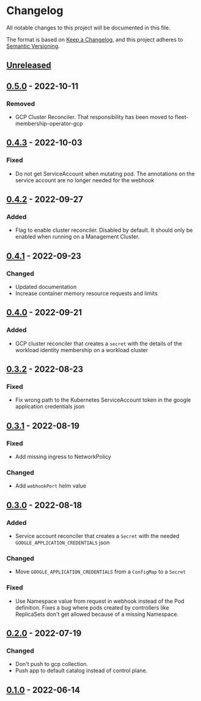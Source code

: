 # Changelog

All notable changes to this project will be documented in this file.

The format is based on [Keep a Changelog](https://keepachangelog.com/en/1.0.0/),
and this project adheres to [Semantic Versioning](https://semver.org/spec/v2.0.0.html).

## [Unreleased]

## [0.5.0] - 2022-10-11

### Removed

- GCP Cluster Reconciler. That responsibility has been moved to fleet-membership-operator-gcp

## [0.4.3] - 2022-10-03

### Fixed

- Do not get ServiceAccount when mutating pod. The annotations on the service account are no longer needed for the webhook

## [0.4.2] - 2022-09-27

### Added

- Flag to enable cluster reconciler. Disabled by default. It should only be enabled when running on a Management Cluster.

## [0.4.1] - 2022-09-23

### Changed

- Updated documentation
- Increase container memory resource requests and limits

## [0.4.0] - 2022-09-21

### Added

- GCP cluster reconciler that creates a `secret` with the details of the workload identity membership on a workload cluster

## [0.3.2] - 2022-08-23

### Fixed 

- Fix wrong path to the Kubernetes ServiceAccount token in the google application credentials json

## [0.3.1] - 2022-08-19

### Fixed

- Add missing ingress to NetworkPolicy

### Changed

- Add `webhookPort` helm value

## [0.3.0] - 2022-08-18

### Added

- Service account reconciler that creates a `Secret` with the needed `GOOGLE_APPLICATION_CREDENTIALS` json

### Changed

- Move `GOOGLE_APPLICATION_CREDENTIALS` from a `ConfigMap` to a `Secret`

### Fixed
- Use Namespace value from request in webhook instead of the Pod definition. Fixes a bug where pods created by controllers like ReplicaSets don't get allowed because of a missing Namespace.

## [0.2.0] - 2022-07-19

### Changed

- Don't push to gcp collection.
- Push app to default catalog instead of control plane.

## [0.1.0] - 2022-06-14

[Unreleased]: https://github.com/giantswarm/workload-identity-operator-gcp/compare/v0.5.0...HEAD
[0.5.0]: https://github.com/giantswarm/workload-identity-operator-gcp/compare/v0.4.3...v0.5.0
[0.4.3]: https://github.com/giantswarm/workload-identity-operator-gcp/compare/v0.4.2...v0.4.3
[0.4.2]: https://github.com/giantswarm/workload-identity-operator-gcp/compare/v0.4.1...v0.4.2
[0.4.1]: https://github.com/giantswarm/workload-identity-operator-gcp/compare/v0.4.0...v0.4.1
[0.4.0]: https://github.com/giantswarm/workload-identity-operator-gcp/compare/v0.3.2...v0.4.0
[0.3.2]: https://github.com/giantswarm/workload-identity-operator-gcp/compare/v0.3.1...v0.3.2
[0.3.1]: https://github.com/giantswarm/workload-identity-operator-gcp/compare/v0.3.0...v0.3.1
[0.3.0]: https://github.com/giantswarm/workload-identity-operator-gcp/compare/v0.2.0...v0.3.0
[0.2.0]: https://github.com/giantswarm/workload-identity-operator-gcp/compare/v0.1.0...v0.2.0
[0.1.0]: https://github.com/giantswarm/workload-identity-operator-gcp/releases/tag/v0.1.0
